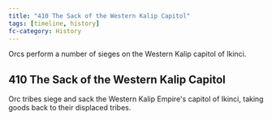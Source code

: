```yaml
---
title: "410 The Sack of the Western Kalip Capitol"
tags: [timeline, history]
fc-category: History
---
```

<span class='ob-timelines'
	data-date='410-00-00-00'
	data-title='The Sack of the Western Kalip Capitol'
	data-class='orange'>Orcs perform a number of sieges on the Western Kalip capitol of Ikinci.</span>
## 410 The Sack of the Western Kalip Capitol
Orc tribes siege and sack the Western Kalip Empire's capitol of Ikinci, taking goods back to their displaced tribes.

